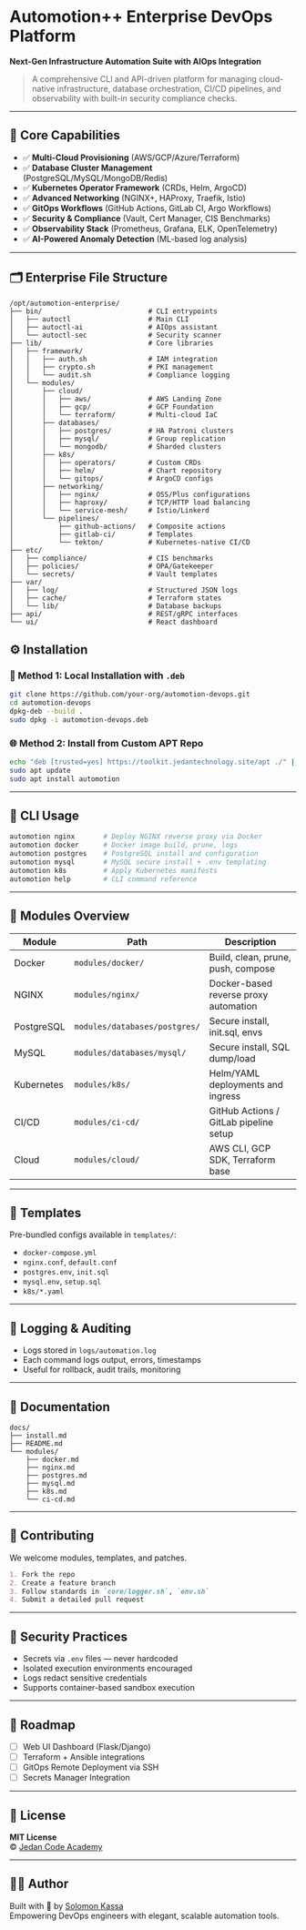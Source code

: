 # Automotion++ Enterprise DevOps Platform

**Next-Gen Infrastructure Automation Suite with AIOps Integration**
> A comprehensive CLI and API-driven platform for managing cloud-native infrastructure, database orchestration, CI/CD pipelines, and observability with built-in security compliance checks.

---

## 🌟 Core Capabilities

- ✅ **Multi-Cloud Provisioning** (AWS/GCP/Azure/Terraform)
- ✅ **Database Cluster Management** (PostgreSQL/MySQL/MongoDB/Redis)
- ✅ **Kubernetes Operator Framework** (CRDs, Helm, ArgoCD)
- ✅ **Advanced Networking** (NGINX+, HAProxy, Traefik, Istio)
- ✅ **GitOps Workflows** (GitHub Actions, GitLab CI, Argo Workflows)
- ✅ **Security & Compliance** (Vault, Cert Manager, CIS Benchmarks)
- ✅ **Observability Stack** (Prometheus, Grafana, ELK, OpenTelemetry)
- ✅ **AI-Powered Anomaly Detection** (ML-based log analysis)

---

## 🗂️ Enterprise File Structure

```shell
/opt/automotion-enterprise/
├── bin/                          # CLI entrypoints
│   ├── autoctl                   # Main CLI
│   ├── autoctl-ai                # AIOps assistant
│   └── autoctl-sec               # Security scanner
├── lib/                          # Core libraries
│   ├── framework/
│   │   ├── auth.sh               # IAM integration
│   │   ├── crypto.sh             # PKI management
│   │   └── audit.sh              # Compliance logging
│   └── modules/
│       ├── cloud/
│       │   ├── aws/              # AWS Landing Zone
│       │   ├── gcp/              # GCP Foundation
│       │   └── terraform/        # Multi-cloud IaC
│       ├── databases/
│       │   ├── postgres/         # HA Patroni clusters
│       │   ├── mysql/            # Group replication
│       │   └── mongodb/          # Sharded clusters
│       ├── k8s/
│       │   ├── operators/        # Custom CRDs
│       │   ├── helm/             # Chart repository
│       │   └── gitops/           # ArgoCD configs
│       ├── networking/
│       │   ├── nginx/            # OSS/Plus configurations
│       │   ├── haproxy/          # TCP/HTTP load balancing
│       │   └── service-mesh/     # Istio/Linkerd
│       └── pipelines/
│           ├── github-actions/   # Composite actions
│           ├── gitlab-ci/        # Templates
│           └── tekton/           # Kubernetes-native CI/CD
├── etc/
│   ├── compliance/               # CIS benchmarks
│   ├── policies/                 # OPA/Gatekeeper
│   └── secrets/                  # Vault templates
├── var/
│   ├── log/                      # Structured JSON logs
│   ├── cache/                    # Terraform states
│   └── lib/                      # Database backups
├── api/                          # REST/gRPC interfaces
└── ui/                           # React dashboard

```

## ⚙️ Installation

### 🔧 Method 1: Local Installation with `.deb`

```bash
git clone https://github.com/your-org/automotion-devops.git
cd automotion-devops
dpkg-deb --build .
sudo dpkg -i automotion-devops.deb
```

### 🌐 Method 2: Install from Custom APT Repo

```bash
echo "deb [trusted=yes] https://toolkit.jedantechnology.site/apt ./" | sudo tee /etc/apt/sources.list.d/automotion.list
sudo apt update
sudo apt install automotion
```

---

## 🚀 CLI Usage

```bash
automotion nginx       # Deploy NGINX reverse proxy via Docker
automotion docker      # Docker image build, prune, logs
automotion postgres    # PostgreSQL install and configuration
automotion mysql       # MySQL secure install + .env templating
automotion k8s         # Apply Kubernetes manifests
automotion help        # CLI command reference
```

---

## 🧱 Modules Overview

| Module       | Path                                 | Description                             |
|--------------|--------------------------------------|-----------------------------------------|
| Docker       | `modules/docker/`                    | Build, clean, prune, push, compose       |
| NGINX        | `modules/nginx/`                     | Docker-based reverse proxy automation    |
| PostgreSQL   | `modules/databases/postgres/`        | Secure install, init.sql, envs          |
| MySQL        | `modules/databases/mysql/`           | Secure install, SQL dump/load           |
| Kubernetes   | `modules/k8s/`                       | Helm/YAML deployments and ingress        |
| CI/CD        | `modules/ci-cd/`                     | GitHub Actions / GitLab pipeline setup  |
| Cloud        | `modules/cloud/`                     | AWS CLI, GCP SDK, Terraform base        |

---

## 🧰 Templates

Pre-bundled configs available in `templates/`:

- `docker-compose.yml`
- `nginx.conf`, `default.conf`
- `postgres.env`, `init.sql`
- `mysql.env`, `setup.sql`
- `k8s/*.yaml`

---

## 📜 Logging & Auditing

- Logs stored in `logs/automation.log`
- Each command logs output, errors, timestamps
- Useful for rollback, audit trails, monitoring

---

## 📖 Documentation

```shell
docs/
├── install.md
├── README.md
└── modules/
    ├── docker.md
    ├── nginx.md
    ├── postgres.md
    ├── mysql.md
    ├── k8s.md
    └── ci-cd.md
```

---

## 🤝 Contributing

We welcome modules, templates, and patches.

```markdown
1. Fork the repo
2. Create a feature branch
3. Follow standards in `core/logger.sh`, `env.sh`
4. Submit a detailed pull request
```

---

## 🔐 Security Practices

- Secrets via `.env` files — never hardcoded
- Isolated execution environments encouraged
- Logs redact sensitive credentials
- Supports container-based sandbox execution

---

## 🧩 Roadmap

- [ ] Web UI Dashboard (Flask/Django)
- [ ] Terraform + Ansible integrations
- [ ] GitOps Remote Deployment via SSH
- [ ] Secrets Manager Integration

---

## 📝 License

**MIT License**  
© [Jedan Code Academy](https://jedantechnology.site)

---

## 👨‍💻 Author

Built with 💚 by [Solomon Kassa](https://solomonkassa.et)  
Empowering DevOps engineers with elegant, scalable automation tools.

